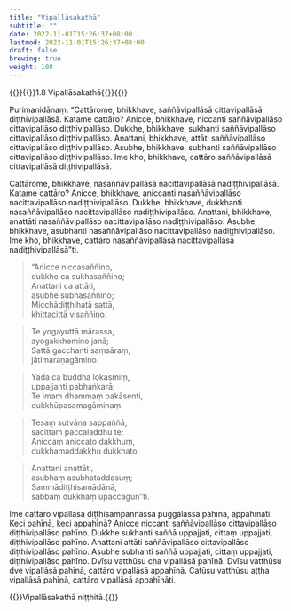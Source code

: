 ```yaml
---
title: "Vipallāsakathā"
subtitle: ""
date: 2022-11-01T15:26:37+08:00
lastmod: 2022-11-01T15:26:37+08:00
draft: false
brewing: true
weight: 108
---
```



{{<subtitle>}}{{<suttalink src="ps1.8">}}1.8 Vipallāsakathā{{</suttalink>}}{{</subtitle>}}

Purimanidānaṃ. “Cattārome, bhikkhave, saññāvipallāsā cittavipallāsā diṭṭhivipallāsā. Katame cattāro? Anicce, bhikkhave, niccanti saññāvipallāso cittavipallāso diṭṭhivipallāso. Dukkhe, bhikkhave, sukhanti saññāvipallāso cittavipallāso diṭṭhivipallāso. Anattani, bhikkhave, attāti saññāvipallāso cittavipallāso diṭṭhivipallāso. Asubhe, bhikkhave, subhanti saññāvipallāso cittavipallāso diṭṭhivipallāso. Ime kho, bhikkhave, cattāro saññāvipallāsā cittavipallāsā diṭṭhivipallāsā.

Cattārome, bhikkhave, nasaññāvipallāsā nacittavipallāsā nadiṭṭhivipallāsā. Katame cattāro? Anicce, bhikkhave, aniccanti nasaññāvipallāso nacittavipallāso nadiṭṭhivipallāso. Dukkhe, bhikkhave, dukkhanti nasaññāvipallāso nacittavipallāso nadiṭṭhivipallāso. Anattani, bhikkhave, anattāti nasaññāvipallāso nacittavipallāso nadiṭṭhivipallāso. Asubhe, bhikkhave, asubhanti nasaññāvipallāso nacittavipallāso nadiṭṭhivipallāso. Ime kho, bhikkhave, cattāro nasaññāvipallāsā nacittavipallāsā nadiṭṭhivipallāsā”ti.

> “Anicce niccasaññino,<br>
> dukkhe ca sukhasaññino;<br>
> Anattani ca attāti,<br>
> asubhe subhasaññino;<br>
> Micchādiṭṭhihatā sattā,<br>
> khittacittā visaññino.<br>

> Te yogayuttā mārassa,<br>
> ayogakkhemino janā;<br>
> Sattā gacchanti saṃsāraṃ,<br>
> jātimaraṇagāmino.<br>

> Yadā ca buddhā lokasmiṃ,<br>
> uppajjanti pabhaṅkarā;<br>
> Te imaṃ dhammaṃ pakāsenti,<br>
> dukkhūpasamagāminaṃ.<br>

> Tesaṃ sutvāna sappaññā,<br>
> sacittaṃ paccaladdhu te;<br>
> Aniccaṃ aniccato dakkhuṃ,<br>
> dukkhamaddakkhu dukkhato.<br>

> Anattani anattāti,<br>
> asubhaṃ asubhataddasuṃ;<br>
> Sammādiṭṭhisamādānā,<br>
> sabbaṃ dukkhaṃ upaccagun”ti.<br>


Ime cattāro vipallāsā diṭṭhisampannassa puggalassa pahīnā, appahīnāti. Keci pahīnā, keci appahīnā? Anicce niccanti saññāvipallāso cittavipallāso diṭṭhivipallāso pahīno. Dukkhe sukhanti saññā uppajjati, cittaṃ uppajjati, diṭṭhivipallāso pahīno. Anattani attāti saññāvipallāso cittavipallāso diṭṭhivipallāso pahīno. Asubhe subhanti saññā uppajjati, cittaṃ uppajjati, diṭṭhivipallāso pahīno. Dvīsu vatthūsu cha vipallāsā pahīnā. Dvīsu vatthūsu dve vipallāsā pahīnā, cattāro vipallāsā appahīnā. Catūsu vatthūsu aṭṭha vipallāsā pahīnā, cattāro vipallāsā appahīnāti.

{{<eof>}}Vipallāsakathā niṭṭhitā.{{</eof>}}